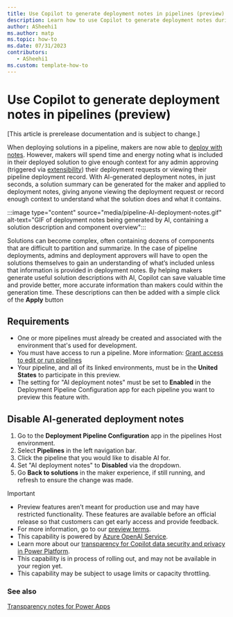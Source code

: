 ```yaml
---
title: Use Copilot to generate deployment notes in pipelines (preview)
description: Learn how to use Copilot to generate deployment notes during pipeline deployments.
author: ASheehi1
ms.author: matp
ms.topic: how-to
ms.date: 07/31/2023
contributors:
   - ASheehi1
ms.custom: template-how-to
---
```

# Use Copilot to generate deployment notes in pipelines (preview)

[This article is prerelease documentation and is subject to change.]

When deploying solutions in a pipeline, makers are now able to [deploy with notes](run-pipeline.md#Run-a-pipeline). However, makers will spend time and energy noting what is included in their deployed solution to give enough context for any admin approving (triggered via [extensibility](extend-pipelines.md)) their deployment requests or viewing their pipeline deployment record. With AI-generated deployment notes, in just seconds, a solution summary can be generated for the maker and applied to deployment notes, giving anyone viewing the deployment request or record enough context to understand what the solution does and what it contains.

:::image type="content" source="media/pipeline-AI-deployment-notes.gif" alt-text="GIF of deployment notes being generated by AI, containing a solution description and component overview":::

Solutions can become complex, often containing dozens of components that are difficult to partition and summarize. In the case of pipeline deployments, admins and deployment approvers will have to open the solutions themselves to gain an understanding of what’s included unless that information is provided in deployment notes. By helping makers generate useful solution descriptions with AI, Copilot can save valuable time and provide better, more accurate information than makers could within the generation time. These descriptions can then be added with a simple click of the **Apply** button

## Requirements

- One or more pipelines must already be created and associated with the environment that's used for development.
- You must have access to run a pipeline. More information: [Grant access to edit or run pipelines](set-up-pipelines.md#grant-access-to-edit-or-run-pipelines)
- Your pipeline, and all of its linked environments, must be in the **United States** to participate in this preview.
- The setting for "AI deployment notes" must be set to **Enabled** in the Deployment Pipeline Configuration app for each pipeline you want to preview this feature with.

## Disable AI-generated deployment notes

1. Go to the **Deployment Pipeline Configuration** app in the pipelines Host environment.
2. Select **Pipelines** in the left navigation bar.
3. Click the pipeline that you would like to disable AI for.
4. Set "AI deployment notes" to **Disabled** via the dropdown.
5. Go **Back to solutions** in the maker experience, if still running, and refresh to ensure the change was made.


> [!IMPORTANT]
> - Preview features aren’t meant for production use and may have restricted functionality. These features are available before an official release so that customers can get early access and provide feedback.
> - For more information, go to our [preview terms](https://go.microsoft.com/fwlink/?linkid=2189520).
> - This capability is powered by [ Azure OpenAI Service](/azure/cognitive-services/openai/overview).
> - Learn more about our [transparency for Copilot data security and privacy in Power Platform](https://learn.microsoft.com/en-us/dynamics365/transparency-note-copilot-data-security-privacy).
> - This capability is in process of rolling out, and may not be available in your region yet.
> - This capability  may be subject to usage limits or capacity throttling.

### See also

[Transparency notes for Power Apps](https://learn.microsoft.com/en-us/power-apps/maker/common/transparency-note)
